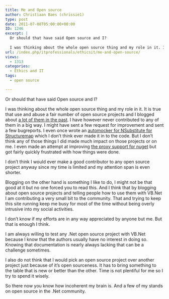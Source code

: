 ```yaml
---
title: Me and Open source
author: Christiaan Baes (chrissie1)
type: post
date: 2011-07-08T05:00:00+00:00
ID: 1246
excerpt: |
  Or should that have said Open source and I? 
  
  I was thinking about the whole open source thing and my role in it. It is true that use and abuse a fair number of open source projects and I blogged about a lot of them in the past. I have however never c&hellip;
url: /index.php/itprofessionals/ethicsit/me-and-open-source/
views:
  - 1313
categories:
  - Ethics and IT
tags:
  - open source

---
```

Or should that have said Open source and I? 

I was thinking about the whole open source thing and my role in it. It is true that use and abuse a fair number of open source projects and I blogged about [a lot of them in the past][1]. I have however never contributed to any of them in a big way. I might have sent a few request for improvement and sent a few bugreports. I even once wrote an [automocker for NSubstitute for Structuremap][2] which I don&#8217;t think ever made it in to the code. But I don&#8217;t think any of those things I did made much impact on those projects or on me. I even made an attempt at improving [the proxy support for nuget][3] but got fairly quickly frustrated with how things were done. 

I don&#8217;t think I would ever make a good contributor to any open source project anyway since my time is limited and my attention span is even shorter. 

Blogging on the other hand is something I like to do, I might not be that good at it but no one forced you to read this. And I think that by blogging about open source projects and telling people how to use them with VB.Net I am contributing a very small bit to the community. That and trying to keep this site running keep me busy for most of the time without being overly intrusive into my social activities. 

I don&#8217;t know if my efforts are in any way appreciated by anyone but me. But that is enough I think. 

I am always willing to test any .Net open source project with VB.Net because I know that the authors usually have no interest in doing so. Knowing that documentation is nearly always lacking that can be a challenge sometimes.

I also do not think that I would pick an open source project over another project just because of it&#8217;s open sourceness. It has to bring something to the table that is new or better than the other. Time is not plentiful for me so I try to spend it wisely.

So there now you know how incoherent my brain is. And a few of my stands on open source in the .Net community.

 [1]: /index.php/All/?disp=authdir&author=7 "Chrissies post"
 [2]: /index.php/DesktopDev/MSTech/nsubstituteautomocker-for-structuremap?highlight=nsubstitute&sentence=
 [3]: /index.php/DesktopDev/MSTech/forking-nuget-to-solve-the?highlight=nuget&sentence=